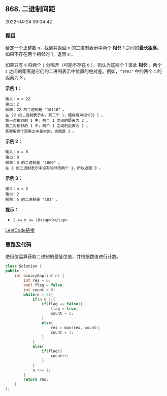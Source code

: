 ## 868. 二进制间距

2022-04-24 09:04:42

### 题目

给定一个正整数 ``n``，找到并返回 ``n`` 的二进制表示中两个 **相邻** 1 之间的**最长距离**。如果不存在两个相邻的 1，返回 ``0`` 。

如果只有 ``0`` 将两个 ``1`` 分隔开（可能不存在 ``0`` ），则认为这两个 1 彼此 **相邻** 。两个 ``1`` 之间的距离是它们的二进制表示中位置的绝对差。例如，``"1001"`` 中的两个 ``1`` 的距离为 3 。  






**示例 1：**

```
输入：n = 22
输出：2
解释：22 的二进制是 "10110" 。
在 22 的二进制表示中，有三个 1，组成两对相邻的 1 。
第一对相邻的 1 中，两个 1 之间的距离为 2 。
第二对相邻的 1 中，两个 1 之间的距离为 1 。
答案取两个距离之中最大的，也就是 2 。
```

**示例 2：**

```
输入：n = 8
输出：0
解释：8 的二进制是 "1000" 。
在 8 的二进制表示中没有相邻的两个 1，所以返回 0 。
```

**示例 3：**

```
输入：n = 5
输出：2
解释：5 的二进制是 "101" 。
```



**提示：**


- ``1 <= n <= 10<sup>9</sup>``



[LeetCode链接](https://leetcode-cn.com/problems/binary-gap/)

### 思路及代码

使用位运算获取二进制的最低位值，并根据数值进行计数。

```cpp
class Solution {
public:
    int binaryGap(int n) {
        int res = 0;
        bool flag = false;
        int count = 0;
        while(n > 0){
            if(n & 1){
                if(flag == false){
                    flag = true;
                    count = 1;
                }
                else{
                    res = max(res, count);
                    count = 1;
                }
            }
            else{
                if(flag){
                    count++;
                }
            }
            n >>= 1;
        }
        return res;
    }
};
```